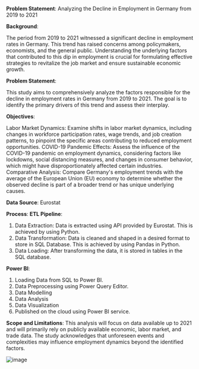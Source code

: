**Problem Statement**: Analyzing the Decline in Employment in Germany from 2019 to 2021

**Background**:

The period from 2019 to 2021 witnessed a significant decline in employment rates in Germany. This trend has raised concerns among policymakers, economists, and the general public. Understanding the underlying factors that contributed to this dip in employment is crucial for formulating effective strategies to revitalize the job market and ensure sustainable economic growth.

**Problem Statement**:

This study aims to comprehensively analyze the factors responsible for the decline in employment rates in Germany from 2019 to 2021. The goal is to identify the primary drivers of this trend and assess their interplay.

**Objectives**:

Labor Market Dynamics: Examine shifts in labor market dynamics, including changes in workforce participation rates, wage trends, and job creation patterns, to pinpoint the specific areas contributing to reduced employment opportunities.
COVID-19 Pandemic Effects: Assess the influence of the COVID-19 pandemic on employment dynamics, considering factors like lockdowns, social distancing measures, and changes in consumer behavior, which might have disproportionately affected certain industries.
Comparative Analysis: Compare Germany's employment trends with the average of the European Union (EU) economy to determine whether the observed decline is part of a broader trend or has unique underlying causes.

**Data Source**: Eurostat

**Process**:
**ETL Pipeline**:
1) Data Extraction: Data is extracted using API provided by Eurostat. This is achieved by using Python.
2) Data Transformation: Data is cleaned and shaped in a desired format to store in SQL Database. This is achieved by using Pandas in Python.
3) Data Loading: After transforming the data, it is stored in tables in the SQL database.
   
**Power BI**:
1) Loading Data from SQL to Power BI.
2) Data Preprocessing using Power Query Editor.
3) Data Modelling
4) Data Analysis
5) Data Visualization
6) Published on the cloud using Power BI service.


**Scope and Limitations**:
This analysis will focus on data available up to 2021 and will primarily rely on publicly available economic, labor market, and trade data. The study acknowledges that unforeseen events and complexities may influence employment dynamics beyond the identified factors. 


![image](https://github.com/RahulBhanushali0809/employment_analysis/assets/109872141/172a1301-89bb-471f-8af4-92e7d4a305ef)
